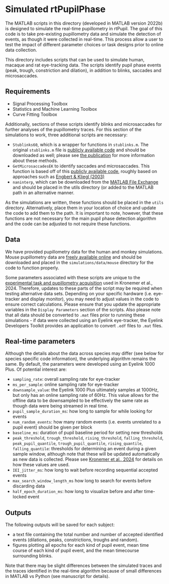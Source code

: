 # Simulated rtPupilPhase

The MATLAB scripts in this directory (developed in MATLAB version 2022b) is designed to simulate the real-time pupillometry in rtPupil. The goal of this code is to take pre-existing pupillometry data and simulate the detection of events, as though it were collected in real-time. This process allow a user to test the impact of different parameter choices or task designs prior to online data collection.

This directory includes scripts that can be used to simulate human, macaque and rat eye-tracking data. The scripts identify pupil phase events (peak, trough, constriction and dilation), in addition to blinks, saccades and microsaccades.

## Requirements

- Signal Processing Toolbox
- Statistics and Machine Learning Toolbox
- Curve Fitting Toolbox

Additionally, sections of these scripts identify blinks and microsaccades for further analyses of the pupillometry traces. For this section of the simulations to work, three additional scripts are necessary: 

- `Stublinks60`, which is a wrapper for functions in `stublinks.m`. The original `stublinks.m` file is [publicly available code](https://sites.pitt.edu/~gsiegle/) and should be downloaded as well; please see [the publication](https://www.sciencedirect.com/science/article/abs/pii/S1053811903002982?via%3Dihub) for more information about these methods.  
- `GetMicrosaccadesEK` to identify saccades and microsaccades. This function is based off of this [publicly available code](https://github.com/sj971/neurosci-saccade-detection/blob/master/analyzeEyeData.m), roughly based on approaches such as [Engbert & Kliegl (2003)](https://pubmed.ncbi.nlm.nih.gov/12676246/)
-  `naninterp`, which can be downloaded from the [MATLAB File Exchange](https://www.mathworks.com/matlabcentral/fileexchange/8225-naninterp) and should be placed in the utils directory (or added to the MATLAB path in an alternative manner. 

As the simulations are written, these functions should be placed in the `utils` directory. Alternatively, place them in your location of choice and update the code to add them to the path. It is important to note, however, that these functions are not necessary for the main pupil phase detection algorithm and the code can be adjusted to not require these functions. 

## Data

We have provided pupillometry data for the human and monkey simulations. Mouse pupillometry data are [freely available online](https://www.sciencedirect.com/science/article/pii/S2211124723005387) and should be downloaded and placed in the `simulations/data/mouse` directory for the code to function properly.

Some parameters associated with these scripts are unique to the [experimental task and pupillometry acquisition](https://github.com/nimh-sfim/rtPupilPhase/tree/main/rtPupilPhase) used in Kronemer et al., 2024. Therefore, updates to these parts of the script may be required when testing alternative data sets. Depending on your specific hardware (i.e. eye-tracker and display monitor), you may need to adjust values in the code to ensure correct calculations. Please ensure that you update the appropriate variables in the `Display Parameters` section of the scripts. Also please note that all data should be converted to `.mat` files prior to running these simulations - if data were collected using an Eyelink eye-tracker, the Eyelink Developers Toolkit provides an application to convert `.edf` files to `.mat` files.

## Real-time parameters

Although the details about the data across species may differ (see below for species specific code information), the underlying algorithm remains the same. By default, the parameters were developed using an Eyelink 1000 Plus. Of potential interest are:

- `sampling_rate`: overall sampling rate for eye-tracker
- `ms_per_sample`: online sampling rate for eye-tracker
- `downsample_value`: the Eyelink 1000 Plus ultimately samples at 1000Hz, but only has an online sampling rate of 60Hz. This value allows for the offline data to be downsampled to be effectively the same rate as though data were being streamed in real time.
- `pupil_sample_duration_ms`: how long to sample for while looking for events
- `num_random_events`: how many random events (i.e. events unrelated to a pupil event) should be given per block
- `baseline_ms`: duration of pupil baseline period for setting new thresholds
- `peak_threshold`, `trough_threshold`, `rising_threshold`, `falling_threshold`, `peak_pupil_quantile`, `trough_pupil_quantile`, `rising_quantile`, `falling_quantile`: thresholds for determining an event during a given sample window, although note that these will be updated automatically as new data is collected. Please see [Kronemer et al., 2024](link) for details on how these values are used.
- `IEI_jitter_ms`: how long to wait before recording sequential accepted events
- `max_search_window_length_ms` how long to search for events before discarding data
- `half_epoch_duration_ms`: how long to visualize before and after time-locked event

## Outputs

The following outputs will be saved for each subject:

- a text file containing the total number and number of accepted identified events (dilations, peaks, constrictions, troughs and random).
- figures plotting all epochs for each kind of pupil event, mean time course of each kind of pupil event, and the mean timecourse surrounding blinks.

Note that there may be slight differences between the simulated traces and the traces identified in the real-time algorithm because of small differences in MATLAB vs Python (see manuscript for details).

